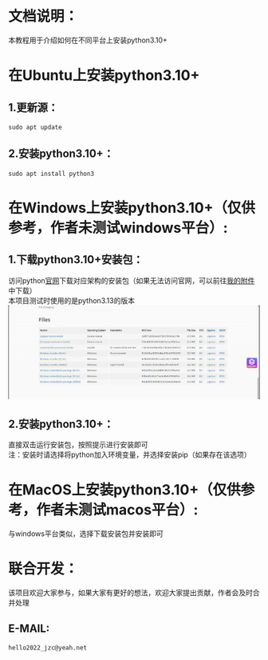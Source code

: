 # 文档说明：
  本教程用于介绍如何在不同平台上安装python3.10+

# 在Ubuntu上安装python3.10+
## 1.更新源：
    sudo apt update
## 2.安装python3.10+：
    sudo apt install python3

# 在Windows上安装python3.10+（仅供参考，作者未测试windows平台）:
  ## 1.下载python3.10+安装包：
  访问python[官网](https://www.python.org/downloads/release/python-3130/)下载对应架构的安装包（如果无法访问官网，可以前往[我的附件](/annex/README.md)中下载）  
  本项目测试时使用的是python3.13的版本  
  ![python3.10+下载](/pic/python3.10+下载.png)  
  ## 2.安装python3.10+：
  直接双击运行安装包，按照提示进行安装即可  
  注：安装时请选择将python加入环境变量，并选择安装pip（如果存在该选项）  

# 在MacOS上安装python3.10+（仅供参考，作者未测试macos平台）:
  与windows平台类似，选择下载安装包并安装即可  

# 联合开发：
  该项目欢迎大家参与，如果大家有更好的想法，欢迎大家提出贡献，作者会及时合并处理  
  ## E-MAIL:
    hello2022_jzc@yeah.net  